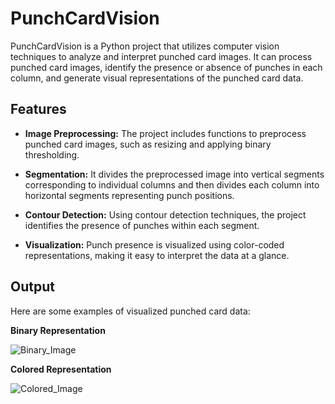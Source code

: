 # PunchCardVision

PunchCardVision is a Python project that utilizes computer vision techniques to analyze and interpret punched card images. It can process punched card images, identify the presence or absence of punches in each column, and generate visual representations of the punched card data.

## Features

- **Image Preprocessing:** The project includes functions to preprocess punched card images, such as resizing and applying binary thresholding.
  
- **Segmentation:** It divides the preprocessed image into vertical segments corresponding to individual columns and then divides each column into horizontal segments representing punch positions.

- **Contour Detection:** Using contour detection techniques, the project identifies the presence of punches within each segment.

- **Visualization:** Punch presence is visualized using color-coded representations, making it easy to interpret the data at a glance.


## Output
Here are some examples of visualized punched card data:

**Binary Representation**

![Binary_Image](https://github.com/Madhu-2101/PunchCardVision/assets/86066580/72d582ee-caa0-4901-ae37-997f5419ff87)

**Colored Representation**

![Colored_Image](https://github.com/Madhu-2101/PunchCardVision/assets/86066580/9b737fa8-4c2f-44de-9df1-7a4b22a38da0)

